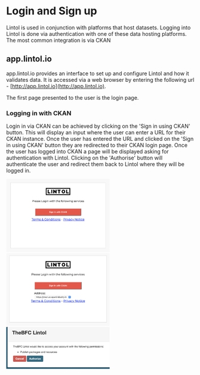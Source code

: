 # Login and Sign up

<!--Lintol can be used as a standalone tool or in conjunction with other platforms via an extension. For both these approaches, Lintol must first be set up through the Lintol management portal.-->
Lintol is used in conjunction with platforms that host datasets. Logging into Lintol is done via authentication with one of these data hosting platforms. The most common integration is via CKAN

## app.lintol.io
app.lintol.io provides an interface to set up and configure Lintol and how it validates data. It is accessed via a web browser by entering the following url - [http://app.lintol.io](http://app.lintol.io).

The first page presented to the user is the login page.<!-- There are currently 2 authentication options: CKAN and GithubThere are 3 options: Login, Forgotten password and Create a new user account. -->


### Logging in with CKAN
Login in via CKAN can be achieved by clicking on the 'Sign in using CKAN' button. This will display an input where the user can enter a URL for their CKAN instance. Once the user has entered the URL and clicked on the 'Sign in using CKAN' button they are redirected to their CKAN login page. Once the user has logged into CKAN a page will be displayed asking for authentication with Lintol. Clicking on the 'Authorise' button will authenticate the user and redirect them back to Lintol where they will be logged in.

<img src="./images/login1.png" alt="Login Page Image 1" width="277"/>
<img src="./images/login2.png" alt="Login Page Image 1" width="277"/>
<img src="./images/auth.png" alt="Login Page Image 1" width="277"/>

<!--### Github
Logging in via Github can be achieved by clicking on the 'Sign in using Github' button. The user will be redirected to their Github login page. Once the user has logged into Github a page will be displayed asking for authentication with Lintol. Clicking on the 'Authorise' button will authenticate the user and redirect them back to Lintol where they will be logged in.

<!--To log in a user account must first be registered. A registered email address must then be entered into the 'Email' input and the corresponding password into the 'Password' input. Clicking the 'Sign In' button will then log in the user.

### Forgotten password
Clicking on the 'Forgotten Password' link will navigate to the 'Forgotten Password' form. A registered email address must be entered into the 'Email' input. Clicking the 'Submit' button will request a recovery email be sent to the email address that was entered. The recovery email will contain a link to a password reset page where the user will be able to update their password. The password update page will require a new valid password and a password confirmation. Clicking on the 'Submit' button will reset the password and redirect to the login page.

### Create a new user account
Clicking on the 'Sign Up' link will navigate to the signup form. The following pieces of information will be required:

- Name
- Organisation
- Email
- Password
- Confirm Password

Clicking on the 'Sign Up' button will create a Lintol user account.

## Licensing Lintol SAAS
Once a user account has been created, a license will need to be created before data can be validated using Lintol. This can be done via the settings section of the Lintol interface. Billing details and a domain name will be required so an access key can be generated. The access key will be used to authorise any extensions to communicate with Lintol. Once payment has been received, data can be added to Lintol for validation.-->
